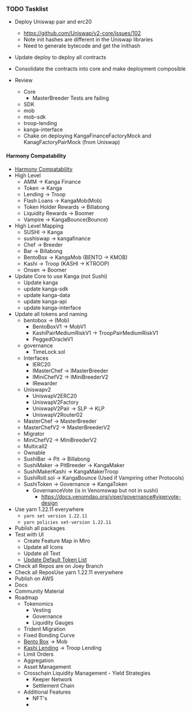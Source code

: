 ### TODO Tasklist


* Deploy Uniswap pair and erc20
  * https://github.com/Uniswap/v2-core/issues/102
  * Note init hashes are different in the Uniswap libraries
  * Need to generate bytecode and get the inithash
* Update deploy to deploy all contracts
* Consolidate the contracts into core and make deployment composible



* Review
  * Core
    * MasterBreeder Tests are failing
  * SDK
  * mob
  * mob-sdk
  * troop-lending
  * kanga-interface
  * Chake on deploying KangaFinanceFactoryMock and KanagFactoryPairMock (from Uniswap)

#### Harmony Compatability
* [Harmony Compatability](./HARMONY.md)
* High Level
  * AMM -> Kanga Finance
  * Token -> Kanga
  * Lending -> Troop
  * Flash Loans -> KangaMob(Mob)
  * Token Holder Rewards -> Billabong
  * Liquidity Rewards -> Boomer
  * Vampire -> KangaBounce(Bounce)
* High Level Mapping
  * SUSHI -> Kanga
  * sushiswap -> kangafinance
  * Chef -> Breeder
  * Bar -> Billabong
  * BentoBox -> KangaMob (BENTO -> KMOB)
  * Kashi -> Troop (KASHI -> KTROOP)
  * Onsen -> Boomer
* Update Core to use Kanga (not Sushi)
  * Update kanga
  * update kanga-sdk
  * update kanga-data
  * update kanga-api
  * update kanga-interface
* Update all tokens and naming
  * bentobox -> (Mob)
    * BentoBoxV1 -> MobV1
    * KashiPairMediumRiskV1 -> TroopPairMediumRiskV1
    * PeggedOracleV1
  * governance
    * TimeLock.sol
  * Interfaces
    * IERC20
    * IMasterChef -> IMasterBreeder
    * IMiniChefV2 -> IMiniBreederV2
    * IRewarder
  * Uniswapv2
    * UniswapV2ERC20
    * UniswapV2Factory
    * UniswapV2Pair -> SLP -> KLP
    * UniswapV2Router02
  * MasterChef -> MasterBreeder
  * MasterChefV2 -> MasterBreederV2
  * Migrator
  * MiniChefV2 -> MiniBreederV2
  * Multicall2
  * Ownable
  * SushiBar -> Pit -> Billabong
  * SushiMaker -> PitBreeder -> KangaMaker
  * SushiMakerKashi -> KangaMakerTroop
  * SushiRoll.sol -> KangaBounce (Used if Vampiring other Protocols)
  * SushiToken -> Governance -> KangaToken
    * GovernanceVote (is in Venomswap but not in sushi) 
      * https://docs.venomdao.org/viper/governance#vipervote-design
* Use yarn 1.22.11 everywhere 
  * `yarn set version 1.22.11`
  * `yarn policies set-version 1.22.11` 
* Publish all packages
* Test with UI
  * Create Feature Map in Miro
  * Update all Icons
  * Update all Text
  * [Update Default Token List](https://github.com/VenomProtocol/venomswap-interface/commit/78d6934909d2d802118b532f5f7cdf7ae8cd1347)
* Check all Repos are on Joey Branch
* Check all ReposUse yarn 1.22.11 everywhere
* Publish on AWS
* Docs
* Community Material
* Roadmap
  * Tokenomics
    * Vesting
    * Governance
    * Liquidity Gauges
  * Trident Migration
  * Fixed Bonding Curve
  * [Bento Box](https://github.com/sushiswap/bentobox) -> Mob
  * [Kashi Lending](https://github.com/sushiswap/kashi-lending) -> Troop Lending
  * Limit Orders
  * Aggregation
  * Asset Management
  * Crosschain Liquidity Management - Yield Strategies
    * Keeper Network
    * Settlement Chain
  * Additional Features
    * NFT's
    * 






